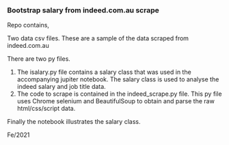  
### Bootstrap salary from indeed.com.au scrape

Repo contains, 

Two data csv files. These are a sample of the data scraped from indeed.com.au

There are two py files. 
1. The isalary.py file contains a salary class that was used in the accompanying jupiter notebook. The salary class is used to analyse the indeed salary and      job title data.
2. The code to scrape is contained in the indeed_scrape.py file. This py file uses Chrome selenium and BeautifulSoup to obtain and parse the raw html/css/script data. 

Finally the notebook illustrates the salary class.

Fe/2021
